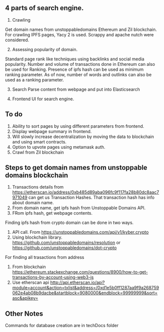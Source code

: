 ## 4 parts of search engine. 

 1. Crawling

Get domain names from unstoppabledomains Ethereum and Zil blockchain. For crawling IPFS pages, Yacy 2 is used. Scrappy and apache nutch were considered. 

 2. Assessing popularity of domain. 

Standard page rank like techniques using backlinks and social media popularity. 
Number and volume of transactions done in Ethereum can also be used for Ranking. 
Presence of ipfs hash can be used as minimum ranking parameter. 
As of now, number of words and outlinks can also be used as a ranking parameter. 

 3. Search 
Parse content from webpage and put into  Elasticsearch

 4. Frontend UI for search engine. 

## To do

1. Ability to sort pages by using different parameters from frontend. 
2. Display webpage summary in frontend. 
3. Will slowly increase decentralization by moving the data to blockchain and using smart contracts.
4. Option to upvote pages using metamask auth.
5. Crawl from Zil blockchain

## Steps to get domain names from unstoppable domains blockchain 

1. Transactions details from https://etherscan.io/address/0xb485d89aba096fc9f117fa28b80dc8aac7971049 can get us Transaction Hashes. That transaction hash has info about domain name. 
2. From domain name, get ipfs hash from Unstoppable Domains API.
3. FRom ipfs hash, get webpage contents. 

 Finding ipfs hash from crypto domain can be done in two ways. 

1) API call. From https://unstoppabledomains.com/api/v1/kyber.crypto
2) Using blockchain library. https://github.com/unstoppabledomains/resolution or https://github.com/unstoppabledomains/dot-crypto

 For finding all trasactions from address

1. From blockchain https://ethereum.stackexchange.com/questions/8900/how-to-get-transactions-by-account-using-web3-js
2. Use etherscan api http://api.etherscan.io/api?module=account&action=txlist&address=/0xd1e5b0ff1287aa9f9a268759062e4ab08b9dacbe&startblock=9080000&endblock=99999999&sort=asc&apikey=

## Other Notes

Commands for database creation are in techDocs folder
